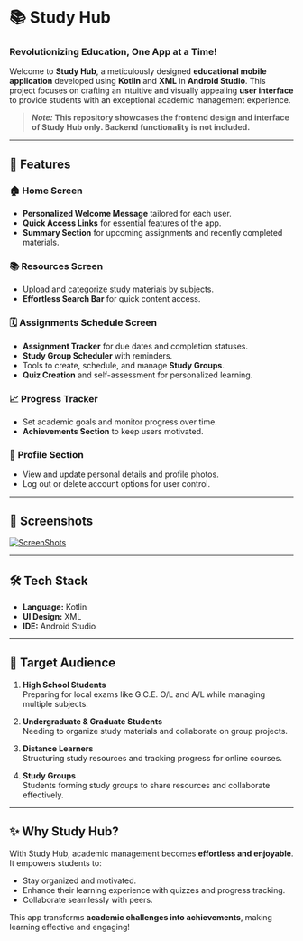 # 📚 Study Hub

### **Revolutionizing Education, One App at a Time!**  

Welcome to **Study Hub**, a meticulously designed **educational mobile application** developed using **Kotlin** and **XML** in **Android Studio**. This project focuses on crafting an intuitive and visually appealing **user interface** to provide students with an exceptional academic management experience.  
> **_Note:_ This repository showcases the frontend design and interface of Study Hub only. Backend functionality is not included.**

---

## 🚀 Features  

### 🏠 **Home Screen**  
- **Personalized Welcome Message** tailored for each user.  
- **Quick Access Links** for essential features of the app.  
- **Summary Section** for upcoming assignments and recently completed materials.  

### 📚 **Resources Screen**  
- Upload and categorize study materials by subjects.  
- **Effortless Search Bar** for quick content access.  

### 🗓️ **Assignments Schedule Screen**  
- **Assignment Tracker** for due dates and completion statuses.  
- **Study Group Scheduler** with reminders.  
- Tools to create, schedule, and manage **Study Groups**.  
- **Quiz Creation** and self-assessment for personalized learning.  

### 📈 **Progress Tracker**  
- Set academic goals and monitor progress over time.  
- **Achievements Section** to keep users motivated.  

### 👤 **Profile Section**  
- View and update personal details and profile photos.  
- Log out or delete account options for user control.  

---

## 📸 **Screenshots**  
[![ScreenShots](https://img.shields.io/badge/ScreenShots-Explore%20Now-blue?style=for-the-badge&logo=google-drive&logoColor=white)](https://drive.google.com/drive/folders/1uUGDvH45s-qhjVW73CimDDwQOcKSBa09?usp=drive_link)

---

## 🛠️ **Tech Stack**  
- **Language:** Kotlin  
- **UI Design:** XML  
- **IDE:** Android Studio
  
---

## 🎯 **Target Audience**  

1. **High School Students**  
   Preparing for local exams like G.C.E. O/L and A/L while managing multiple subjects.  

2. **Undergraduate & Graduate Students**  
   Needing to organize study materials and collaborate on group projects.  

3. **Distance Learners**  
   Structuring study resources and tracking progress for online courses.  

4. **Study Groups**  
   Students forming study groups to share resources and collaborate effectively.  

---

## ✨ **Why Study Hub?**  

With Study Hub, academic management becomes **effortless and enjoyable**. It empowers students to:  
- Stay organized and motivated.  
- Enhance their learning experience with quizzes and progress tracking.  
- Collaborate seamlessly with peers.  

This app transforms **academic challenges into achievements**, making learning effective and engaging!  

